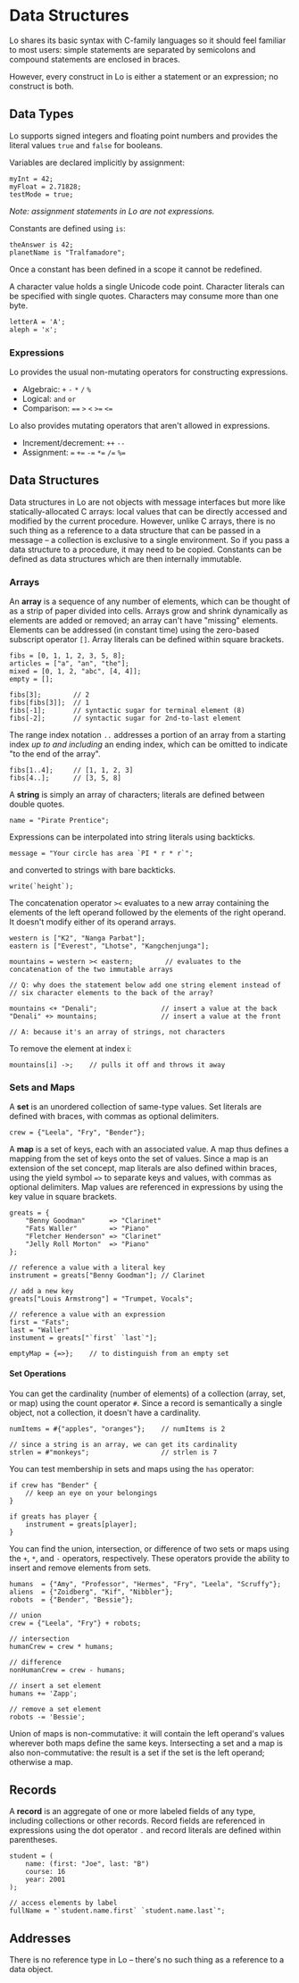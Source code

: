 # Data Structures

Lo shares its basic syntax with C-family languages so it should feel familiar to most users: simple statements are separated by semicolons and compound statements are enclosed in braces.

However, every construct in Lo is either a statement or an expression; no construct is both.

## Data Types

Lo supports signed integers and floating point numbers and provides the literal values `true` and `false` for booleans.

Variables are declared implicitly by assignment:

```
myInt = 42;
myFloat = 2.71828;
testMode = true;
```
*Note: assignment statements in Lo are not expressions.*

Constants are defined using `is`:

```
theAnswer is 42;
planetName is "Tralfamadore";
```

Once a constant has been defined in a scope it cannot be redefined.

A character value holds a single Unicode code point. Character literals can be specified with single quotes. Characters may consume more than one byte.

```
letterA = 'A';
aleph = 'א';
```

### Expressions

Lo provides the usual non-mutating operators for constructing expressions.

- Algebraic: `+` `-` `*` `/` `%`
- Logical: `and` `or`
- Comparison: `==` `>` `<` `>=` `<=`

Lo also provides mutating operators that aren't allowed in expressions.

- Increment/decrement: `++` `--`
- Assignment: `=` `+=` `-=` `*=` `/=` `%=`


## Data Structures

Data structures in Lo are not objects with message interfaces but more like statically-allocated C arrays: local values that can be directly accessed and modified by the current procedure. However, unlike C arrays, there is no such thing as a reference to a data structure that can be passed in a message – a collection is exclusive to a single environment. So if you pass a data structure to a procedure, it may need to be copied. Constants can be defined as data structures which are then internally immutable.

### Arrays

An **array** is a sequence of any number of elements, which can be thought of as a strip of paper divided into cells. Arrays grow and shrink dynamically as elements are added or removed; an array can't have "missing" elements. Elements can be addressed (in constant time) using the zero-based subscript operator `[]`. Array literals can be defined within square brackets.

```
fibs = [0, 1, 1, 2, 3, 5, 8];
articles = ["a", "an", "the"];
mixed = [0, 1, 2, "abc", [4, 4]];
empty = [];

fibs[3];		// 2
fibs[fibs[3]];	// 1
fibs[-1];		// syntactic sugar for terminal element (8)
fibs[-2];		// syntactic sugar for 2nd-to-last element
```

The range index notation `..` addresses a portion of an array from a starting index *up to and including* an ending index, which can be omitted to indicate "to the end of the array".

```
fibs[1..4];     // [1, 1, 2, 3]
fibs[4..];		// [3, 5, 8]
```


A **string** is simply an array of characters; literals are defined between double quotes.

```
name = "Pirate Prentice";

```
Expressions can be interpolated into string literals using backticks.

```
message = "Your circle has area `PI * r * r`";
```

and converted to strings with bare backticks.

```
write(`height`);
```

The concatenation operator `><` evaluates to a new array containing the elements of the left operand followed by the elements of the right operand. It doesn't modify either of its operand arrays.

```
western is ["K2", "Nanga Parbat"];
eastern is ["Everest", "Lhotse", "Kangchenjunga"];

mountains = western >< eastern;        // evaluates to the concatenation of the two immutable arrays

// Q: why does the statement below add one string element instead of
// six character elements to the back of the array?

mountains <+ "Denali";                // insert a value at the back
"Denali" +> mountains;                // insert a value at the front

// A: because it's an array of strings, not characters
```

To remove the element at index i:

```
mountains[i] ->;    // pulls it off and throws it away
```

### Sets and Maps

A **set** is an unordered collection of same-type values. Set literals are defined with braces, with commas as optional delimiters.

```
crew = {"Leela", "Fry", "Bender"};
```

A **map** is a set of keys, each with an associated value. A map thus defines a mapping from the set of keys onto the set of values. Since a map is an extension of the set concept, map literals are also defined within braces, using the yield symbol `=>` to separate keys and values, with commas as optional delimiters. Map values are referenced in expressions by using the key value in square brackets.

```
greats = {
	"Benny Goodman"      => "Clarinet"
	"Fats Waller"        => "Piano"
	"Fletcher Henderson" => "Clarinet"
	"Jelly Roll Morton"  => "Piano"
};

// reference a value with a literal key
instrument = greats["Benny Goodman"]; // Clarinet

// add a new key
greats["Louis Armstrong"] = "Trumpet, Vocals";

// reference a value with an expression
first = "Fats";
last = "Waller"
instument = greats["`first` `last`"];

emptyMap = {=>};    // to distinguish from an empty set
```

#### Set Operations

You can get the cardinality (number of elements) of a collection (array, set, or map) using the count operator `#`. Since a record is semantically a single object, not a collection, it doesn't have a cardinality.

```
numItems = #{"apples", "oranges"};    // numItems is 2

// since a string is an array, we can get its cardinality
strlen = #"monkeys";                  // strlen is 7
```

You can test membership in sets and maps using the `has` operator:

```
if crew has "Bender" {
	// keep an eye on your belongings
}

if greats has player {
	instrument = greats[player];
}
```

You can find the union, intersection, or difference of two sets or maps using the `+`, `*`, and `-` operators, respectively. These operators provide the ability to insert and remove elements from sets.

```
humans  = {"Amy", "Professor", "Hermes", "Fry", "Leela", "Scruffy"};
aliens  = {"Zoidberg", "Kif", "Nibbler"};
robots  = {"Bender", "Bessie"};

// union
crew = {"Leela", "Fry"} + robots;

// intersection
humanCrew = crew * humans;

// difference
nonHumanCrew = crew - humans;

// insert a set element
humans += 'Zapp';

// remove a set element
robots -= 'Bessie';
```

Union of maps is non-commutative: it will contain the left operand's values wherever both maps define the same keys. 
Intersecting a set and a map is also non-commutative: the result is a set if the set is the left operand; otherwise a map.


## Records

A **record** is an aggregate of one or more labeled fields of any type, including collections or other records. Record fields are referenced in expressions using the dot operator `.` and record literals are defined within parentheses.

```
student = (
	name: (first: "Joe", last: "B")
	course: 16
	year: 2001
);

// access elements by label
fullName = "`student.name.first` `student.name.last`";
```

## Addresses

There is no reference type in Lo – there's no such thing as a reference to a data object.
